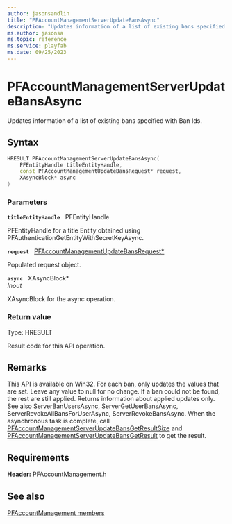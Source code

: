 ```yaml
---
author: jasonsandlin
title: "PFAccountManagementServerUpdateBansAsync"
description: "Updates information of a list of existing bans specified with Ban Ids."
ms.author: jasonsa
ms.topic: reference
ms.service: playfab
ms.date: 09/25/2023
---
```


# PFAccountManagementServerUpdateBansAsync  

Updates information of a list of existing bans specified with Ban Ids.  

## Syntax  
  
```cpp
HRESULT PFAccountManagementServerUpdateBansAsync(  
    PFEntityHandle titleEntityHandle,  
    const PFAccountManagementUpdateBansRequest* request,  
    XAsyncBlock* async  
)  
```  
  
### Parameters  
  
**`titleEntityHandle`** &nbsp; PFEntityHandle  
  
PFEntityHandle for a title Entity obtained using PFAuthenticationGetEntityWithSecretKeyAsync.  
  
**`request`** &nbsp; [PFAccountManagementUpdateBansRequest*](../../pfaccountmanagementtypes/structs/pfaccountmanagementupdatebansrequest.md)  
  
Populated request object.  
  
**`async`** &nbsp; XAsyncBlock*  
*_Inout_*  
  
XAsyncBlock for the async operation.  
  
  
### Return value
Type: HRESULT
  
Result code for this API operation.
  
## Remarks  
  
This API is available on Win32. For each ban, only updates the values that are set. Leave any value to null for no change. If a ban could not be found, the rest are still applied. Returns information about applied updates only. See also ServerBanUsersAsync, ServerGetUserBansAsync, ServerRevokeAllBansForUserAsync, ServerRevokeBansAsync. When the asynchronous task is complete, call [PFAccountManagementServerUpdateBansGetResultSize](pfaccountmanagementserverupdatebansgetresultsize.md) and [PFAccountManagementServerUpdateBansGetResult](pfaccountmanagementserverupdatebansgetresult.md) to get the result.
  
## Requirements  
  
**Header:** PFAccountManagement.h
  
## See also  
[PFAccountManagement members](../pfaccountmanagement_members.md)  

  
  
